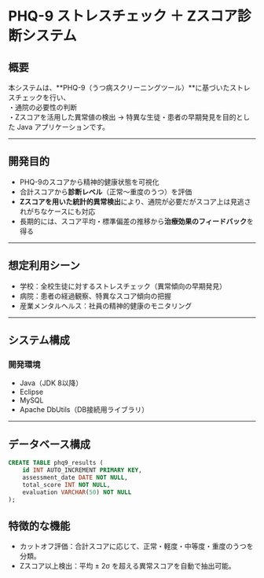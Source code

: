 # PHQ-9 ストレスチェック ＋ Zスコア診断システム

## 概要

本システムは、**PHQ-9（うつ病スクリーニングツール）**に基づいたストレスチェックを行い、  
・通院の必要性の判断  
・Zスコアを活用した異常値の検出 -> 特異な生徒・患者の早期発見を目的とした Java アプリケーションです。

---

## 開発目的

- PHQ-9のスコアから精神的健康状態を可視化
- 合計スコアから**診断レベル**（正常〜重度のうつ）を評価
- **Zスコアを用いた統計的異常検出**により、通院が必要だがスコア上は見逃されがちなケースにも対応
- 長期的には、スコア平均・標準偏差の推移から**治療効果のフィードバック**を得る

---

## 想定利用シーン

- 学校：全校生徒に対するストレスチェック（異常傾向の早期発見）
- 病院：患者の経過観察、特異なスコア傾向の把握
- 産業メンタルヘルス：社員の精神的健康のモニタリング

---

## システム構成

### 開発環境

- Java（JDK 8以降）
- Eclipse
- MySQL
- Apache DbUtils（DB接続用ライブラリ）


---

## データベース構成

```sql
CREATE TABLE phq9_results (
    id INT AUTO_INCREMENT PRIMARY KEY,
    assessment_date DATE NOT NULL,
    total_score INT NOT NULL,
    evaluation VARCHAR(50) NOT NULL
);

```

## 特徴的な機能
- カットオフ評価：合計スコアに応じて、正常・軽度・中等度・重度のうつを分類。
- Zスコア以上検出：平均 ± 2σ を超える異常スコアを自動で抽出可能。
